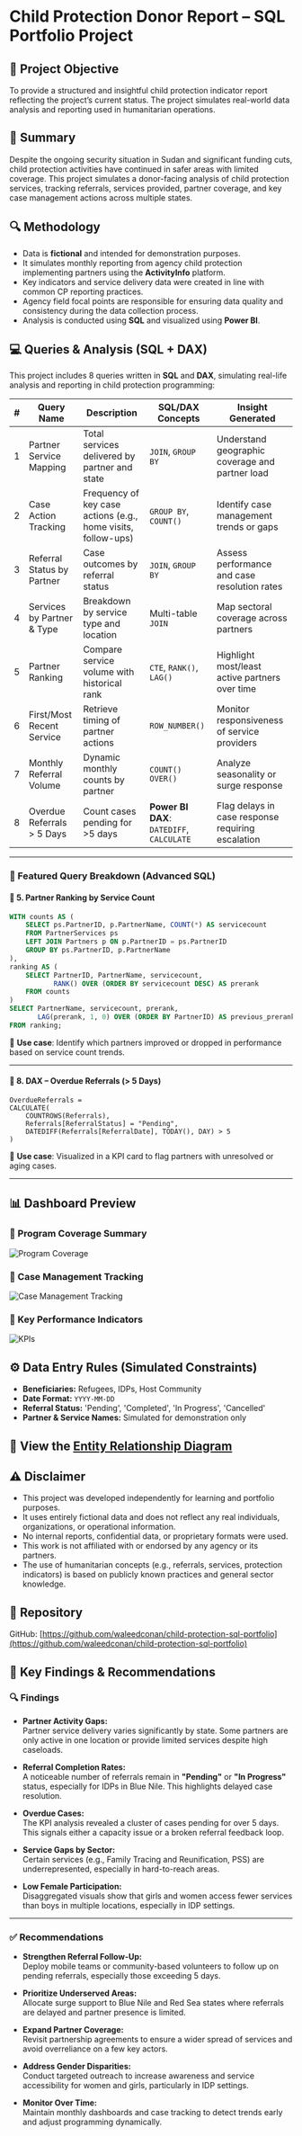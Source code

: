 # Child Protection Donor Report – SQL Portfolio Project

## 📌 Project Objective  
To provide a structured and insightful child protection indicator report reflecting the project’s current status. The project simulates real-world data analysis and reporting used in humanitarian operations.

## 📝 Summary  
Despite the ongoing security situation in Sudan and significant funding cuts, child protection activities have continued in safer areas with limited coverage. This project simulates a donor-facing analysis of child protection services, tracking referrals, services provided, partner coverage, and key case management actions across multiple states.

## 🔍 Methodology  
- Data is **fictional** and intended for demonstration purposes.  
- It simulates monthly reporting from agency child protection implementing partners using the **ActivityInfo** platform.  
- Key indicators and service delivery data were created in line with common CP reporting practices.  
- Agency field focal points are responsible for ensuring data quality and consistency during the data collection process.  
- Analysis is conducted using **SQL** and visualized using **Power BI**.

## 💻 Queries & Analysis (SQL + DAX)

This project includes 8 queries written in **SQL** and **DAX**, simulating real-life analysis and reporting in child protection programming:

| # | Query Name | Description | SQL/DAX Concepts | Insight Generated |
|--:|------------|-------------|------------------|-------------------|
| 1 | Partner Service Mapping | Total services delivered by partner and state | `JOIN`, `GROUP BY` | Understand geographic coverage and partner load |
| 2 | Case Action Tracking | Frequency of key case actions (e.g., home visits, follow-ups) | `GROUP BY`, `COUNT()` | Identify case management trends or gaps |
| 3 | Referral Status by Partner | Case outcomes by referral status | `JOIN`, `GROUP BY` | Assess performance and case resolution rates |
| 4 | Services by Partner & Type | Breakdown by service type and location | Multi-table `JOIN` | Map sectoral coverage across partners |
| 5 | Partner Ranking | Compare service volume with historical rank | `CTE`, `RANK()`, `LAG()` | Highlight most/least active partners over time |
| 6 | First/Most Recent Service | Retrieve timing of partner actions | `ROW_NUMBER()` | Monitor responsiveness of service providers |
| 7 | Monthly Referral Volume | Dynamic monthly counts by partner | `COUNT() OVER()` | Analyze seasonality or surge response |
| 8 | Overdue Referrals > 5 Days | Count cases pending for >5 days | **Power BI DAX**: `DATEDIFF`, `CALCULATE` | Flag delays in case response requiring escalation |

---

### 🔽 Featured Query Breakdown (Advanced SQL)

#### 🔹 5. Partner Ranking by Service Count
```sql
WITH counts AS (
    SELECT ps.PartnerID, p.PartnerName, COUNT(*) AS servicecount
    FROM PartnerServices ps
    LEFT JOIN Partners p ON p.PartnerID = ps.PartnerID
    GROUP BY ps.PartnerID, p.PartnerName
),
ranking AS (
    SELECT PartnerID, PartnerName, servicecount,
           RANK() OVER (ORDER BY servicecount DESC) AS prerank
    FROM counts
)
SELECT PartnerName, servicecount, prerank,
       LAG(prerank, 1, 0) OVER (ORDER BY PartnerID) AS previous_prerank
FROM ranking;
```
📌 **Use case**: Identify which partners improved or dropped in performance based on service count trends.

---

#### 🔹 8. DAX – Overdue Referrals (> 5 Days)
```dax
OverdueReferrals =
CALCULATE(
    COUNTROWS(Referrals),
    Referrals[ReferralStatus] = "Pending",
    DATEDIFF(Referrals[ReferralDate], TODAY(), DAY) > 5
)
```
📌 **Use case**: Visualized in a KPI card to flag partners with unresolved or aging cases.

---

## 📊 Dashboard Preview

### 🔹 Program Coverage Summary  
![Program Coverage](https://github.com/waleedconan/child-protection-sql-portfolio/blob/main/v1%20Child%20Protection%20Donor%20Report%201.png)

### 🔹 Case Management Tracking  
![Case Management Tracking](https://github.com/waleedconan/child-protection-sql-portfolio/blob/main/v2%20Case%20Management%20Tracking.png)

### 🔹 Key Performance Indicators  
![KPIs](https://github.com/waleedconan/child-protection-sql-portfolio/blob/main/v3%20KPIs.png)

## ⚙️ Data Entry Rules (Simulated Constraints)
- **Beneficiaries:** Refugees, IDPs, Host Community  
- **Date Format:** `YYYY-MM-DD`  
- **Referral Status:** 'Pending', 'Completed', 'In Progress', 'Cancelled'  
- **Partner & Service Names:** Simulated for demonstration only

## 📘 View the [Entity Relationship Diagram](child_protection_erd.md)

## ⚠️ Disclaimer
- This project was developed independently for learning and portfolio purposes.  
- It uses entirely fictional data and does not reflect any real individuals, organizations, or operational information.  
- No internal reports, confidential data, or proprietary formats were used.  
- This work is not affiliated with or endorsed by any agency or its partners.  
- The use of humanitarian concepts (e.g., referrals, services, protection indicators) is based on publicly known practices and general sector knowledge.

## 🔗 Repository  
GitHub: [https://github.com/waleedconan/child-protection-sql-portfolio](https://github.com/waleedconan/child-protection-sql-portfolio)


## 🧠 Key Findings & Recommendations

### 🔍 Findings

- **Partner Activity Gaps:**  
  Partner service delivery varies significantly by state. Some partners are only active in one location or provide limited services despite high caseloads.

- **Referral Completion Rates:**  
  A noticeable number of referrals remain in **"Pending"** or **"In Progress"** status, especially for IDPs in Blue Nile. This highlights delayed case resolution.

- **Overdue Cases:**  
  The KPI analysis revealed a cluster of cases pending for over 5 days. This signals either a capacity issue or a broken referral feedback loop.

- **Service Gaps by Sector:**  
  Certain services (e.g., Family Tracing and Reunification, PSS) are underrepresented, especially in hard-to-reach areas.

- **Low Female Participation:**  
  Disaggregated visuals show that girls and women access fewer services than boys in multiple locations, especially in IDP settings.

---

### ✅ Recommendations

- **Strengthen Referral Follow-Up:**  
  Deploy mobile teams or community-based volunteers to follow up on pending referrals, especially those exceeding 5 days.

- **Prioritize Underserved Areas:**  
  Allocate surge support to Blue Nile and Red Sea states where referrals are delayed and partner presence is limited.

- **Expand Partner Coverage:**  
  Revisit partnership agreements to ensure a wider spread of services and avoid overreliance on a few key actors.

- **Address Gender Disparities:**  
  Conduct targeted outreach to increase awareness and service accessibility for women and girls, particularly in IDP settings.

- **Monitor Over Time:**  
  Maintain monthly dashboards and case tracking to detect trends early and adjust programming dynamically.
